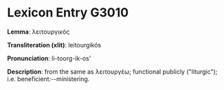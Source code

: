 # Lexicon Entry G3010

**Lemma**: λειτουργικός

**Transliteration (xlit)**: leitourgikós

**Pronunciation**: li-toorg-ik-os'

**Description**:
from the same as λειτουργέω; functional publicly ("liturgic"); i.e. beneficient:--ministering.
